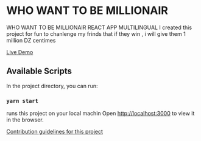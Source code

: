 # WHO WANT TO BE MILLIONAIR

WHO WANT TO BE MILLIONAIR REACT APP MULTILINGUAL
I created this project for fun to chanlenge my frinds that if they win , i will give them 1 million DZ centimes

[Live Demo](https://quiz.mahioussi.com/)

## Available Scripts

In the project directory, you can run:

### `yarn start`

runs this project on your local machin
Open [http://localhost:3000](http://localhost:3000) to view it in the browser.

[Contribution guidelines for this project](docs/CONTRIBUTING.md)
